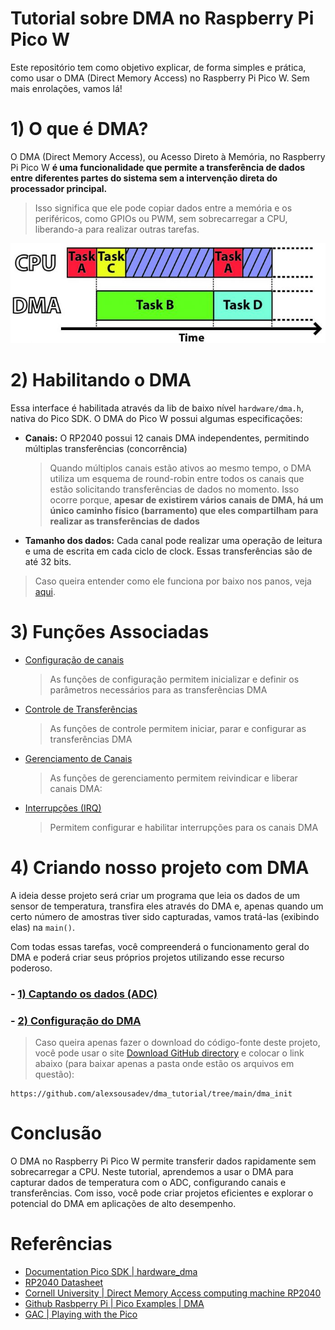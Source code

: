 # Tutorial sobre DMA no Raspberry Pi Pico W
Este repositório tem como objetivo explicar, de forma simples e prática, como usar o DMA (Direct Memory Access) no Raspberry Pi Pico W. Sem mais enrolações, vamos lá!



# 1) O que é DMA?
O DMA (Direct Memory Access), ou Acesso Direto à Memória, no Raspberry Pi Pico W **é uma funcionalidade que permite a transferência de dados entre diferentes partes do sistema sem a intervenção direta do processador principal.**

>  Isso significa que ele pode copiar dados entre a memória e os periféricos, como GPIOs ou PWM, sem sobrecarregar a CPU, liberando-a para realizar outras tarefas.
<!-- 
![Exemplo do DMA](./images/dma-diagram.png) -->

<div align="center">

![Exemplo do DMA](./images/dma-diagram.png)

</div>

# 2) Habilitando o DMA
Essa interface é habilitada através da lib de baixo nível `hardware/dma.h`, nativa do Pico SDK. O DMA do Pico W possui algumas especificações:

- **Canais:** O RP2040 possui 12 canais DMA independentes, permitindo múltiplas transferências (concorrência)
    > Quando múltiplos canais estão ativos ao mesmo tempo, o DMA utiliza um esquema de round-robin entre todos os canais que estão solicitando transferências de dados no momento. 
    Isso ocorre porque, **apesar de existirem vários canais de DMA, há um único caminho físico (barramento) que eles compartilham para realizar as transferências de dados**

- **Tamanho dos dados:**  Cada canal pode realizar uma operação de leitura e uma de escrita em cada ciclo de clock. Essas  transferências são de até 32 bits.
> Caso queira entender como ele funciona por baixo nos panos, veja [aqui](./tutorial/explorando/explorando.md).

# 3) Funções Associadas

- [Configuração de canais](./tutorial/funcoes/configuracao.md)
    > As funções de configuração permitem inicializar e definir os parâmetros necessários para as transferências DMA
- [Controle de Transferências](./tutorial/funcoes/controle.md)
    > As funções de controle permitem iniciar, parar e configurar as transferências DMA
- [Gerenciamento de Canais](./tutorial/funcoes/gerenciamento.md)
    > As funções de gerenciamento permitem reivindicar e liberar canais DMA:
- [Interrupções (IRQ)](./tutorial/funcoes/interrupcoes.md)
    >  Permitem configurar e habilitar interrupções para os canais DMA


# 4) Criando nosso projeto com DMA
A ideia desse projeto será criar um programa que leia os dados de um sensor de temperatura, transfira eles através do DMA e, apenas quando um certo número de amostras tiver sido capturadas, vamos tratá-las (exibindo elas) na `main()`.

Com todas essas tarefas, você compreenderá o funcionamento geral do DMA e poderá criar seus próprios projetos utilizando esse recurso poderoso.

### - [1) Captando os dados (ADC)](./tutorial/implementacao/1-config-adc/config.md)

### - [2) Configuração do DMA](./tutorial/implementacao/2-config-dma/config-dma.md)

> Caso queira apenas fazer o download do código-fonte deste projeto, você pode usar o site [Download GitHub directory](https://download-directory.github.io) e colocar o link abaixo (para baixar apenas a pasta onde estão os arquivos em questão):
```
https://github.com/alexsousadev/dma_tutorial/tree/main/dma_init
```

# Conclusão 
O DMA no Raspberry Pi Pico W permite transferir dados rapidamente sem sobrecarregar a CPU. Neste tutorial, aprendemos a usar o DMA para capturar dados de temperatura com o ADC, configurando canais e transferências. Com isso, você pode criar projetos eficientes e explorar o potencial do DMA em aplicações de alto desempenho.

# Referências
- [Documentation Pico SDK | hardware_dma](https://www.raspberrypi.com/documentation/pico-sdk/hardware.html#group_hardware_dma)
- [RP2040 Datasheet](https://files.seeedstudio.com/wiki/XIAO-RP2040/res/rp2040_datasheet.pdf)
- [Cornell University | Direct Memory Access computing machine
RP2040](https://people.ece.cornell.edu/land/courses/ece4760/RP2040/C_SDK_DMA_machine/DMA_machine_rp2040.html)
- [Github Rasbperry Pi | Pico Examples | DMA](https://github.com/raspberrypi/pico-examples/tree/master/dma)
- [GAC | Playing with the Pico](https://gregchadwick.co.uk/blog/playing-with-the-pico-pt2/)